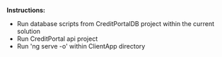 <b>Instructions:</b>
<ul>
	<li>Run database scripts from CreditPortalDB project within the current solution</li>
  <li>Run CreditPortal api project</li>
  <li>Run 'ng serve -o' within ClientApp directory</li>
</ul>
